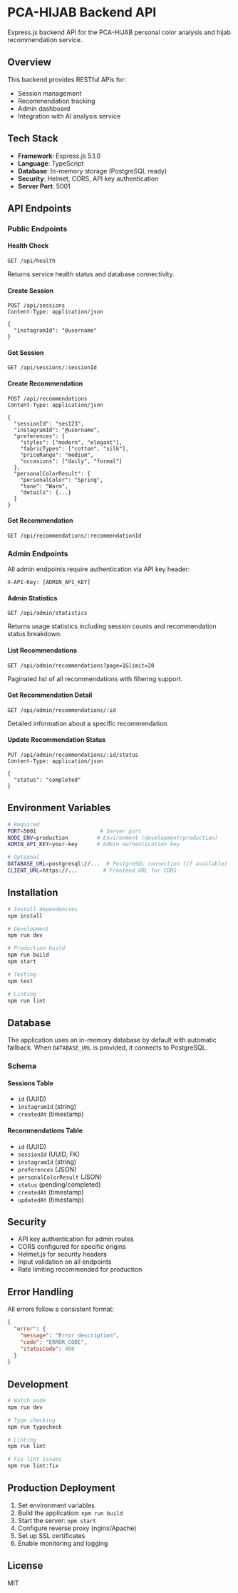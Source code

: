 # PCA-HIJAB Backend API

Express.js backend API for the PCA-HIJAB personal color analysis and hijab recommendation service.

## Overview

This backend provides RESTful APIs for:
- Session management
- Recommendation tracking
- Admin dashboard
- Integration with AI analysis service

## Tech Stack

- **Framework**: Express.js 5.1.0
- **Language**: TypeScript
- **Database**: In-memory storage (PostgreSQL ready)
- **Security**: Helmet, CORS, API key authentication
- **Server Port**: 5001

## API Endpoints

### Public Endpoints

#### Health Check
```http
GET /api/health
```
Returns service health status and database connectivity.

#### Create Session
```http
POST /api/sessions
Content-Type: application/json

{
  "instagramId": "@username"
}
```

#### Get Session
```http
GET /api/sessions/:sessionId
```

#### Create Recommendation
```http
POST /api/recommendations
Content-Type: application/json

{
  "sessionId": "ses123",
  "instagramId": "@username",
  "preferences": {
    "styles": ["modern", "elegant"],
    "fabricTypes": ["cotton", "silk"],
    "priceRange": "medium",
    "occasions": ["daily", "formal"]
  },
  "personalColorResult": {
    "personalColor": "Spring",
    "tone": "Warm",
    "details": {...}
  }
}
```

#### Get Recommendation
```http
GET /api/recommendations/:recommendationId
```

### Admin Endpoints

All admin endpoints require authentication via API key header:
```
X-API-Key: [ADMIN_API_KEY]
```

#### Admin Statistics
```http
GET /api/admin/statistics
```
Returns usage statistics including session counts and recommendation status breakdown.

#### List Recommendations
```http
GET /api/admin/recommendations?page=1&limit=20
```
Paginated list of all recommendations with filtering support.

#### Get Recommendation Detail
```http
GET /api/admin/recommendations/:id
```
Detailed information about a specific recommendation.

#### Update Recommendation Status
```http
PUT /api/admin/recommendations/:id/status
Content-Type: application/json

{
  "status": "completed"
}
```

## Environment Variables

```bash
# Required
PORT=5001                    # Server port
NODE_ENV=production         # Environment (development/production)
ADMIN_API_KEY=your-key      # Admin authentication key

# Optional
DATABASE_URL=postgresql://...  # PostgreSQL connection (if available)
CLIENT_URL=https://...        # Frontend URL for CORS
```

## Installation

```bash
# Install dependencies
npm install

# Development
npm run dev

# Production build
npm run build
npm start

# Testing
npm test

# Linting
npm run lint
```

## Database

The application uses an in-memory database by default with automatic fallback. When `DATABASE_URL` is provided, it connects to PostgreSQL.

### Schema

#### Sessions Table
- `id` (UUID)
- `instagramId` (string)
- `createdAt` (timestamp)

#### Recommendations Table
- `id` (UUID)
- `sessionId` (UUID, FK)
- `instagramId` (string)
- `preferences` (JSON)
- `personalColorResult` (JSON)
- `status` (pending/completed)
- `createdAt` (timestamp)
- `updatedAt` (timestamp)

## Security

- API key authentication for admin routes
- CORS configured for specific origins
- Helmet.js for security headers
- Input validation on all endpoints
- Rate limiting recommended for production

## Error Handling

All errors follow a consistent format:
```json
{
  "error": {
    "message": "Error description",
    "code": "ERROR_CODE",
    "statusCode": 400
  }
}
```

## Development

```bash
# Watch mode
npm run dev

# Type checking
npm run typecheck

# Linting
npm run lint

# Fix lint issues
npm run lint:fix
```

## Production Deployment

1. Set environment variables
2. Build the application: `npm run build`
3. Start the server: `npm start`
4. Configure reverse proxy (nginx/Apache)
5. Set up SSL certificates
6. Enable monitoring and logging

## License

MIT